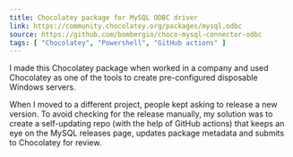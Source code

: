 ```yaml
---
title: Chocolatey package for MySQL ODBC driver
link: https://community.chocolatey.org/packages/mysql.odbc
source: https://github.com/bombergio/choco-mysql-connector-odbc
tags: [ "Chocolatey", "Powershell", "GitHub actions" ]
---
```

I made this Chocolatey package when worked in a company and used Chocolatey as one of the tools to create pre-configured disposable Windows servers.

When I moved to a different project, people kept asking to release a new version.
To avoid checking for the release manually, my solution was to create a self-updating repo (with the help of GitHub actions) that keeps an eye on the MySQL releases page, updates package metadata and submits to Chocolatey for review.
